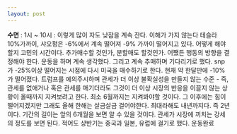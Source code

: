 ```yaml
---
layout: post
---
```

**수면** : 1시 ~ 10시 : 이렇게 많이 자도 낮잠을 계속 잔다. 이해가 가지 않는다
테슬라 10%가까이, 샤오펑은 -6%에서 계속 떨어져 -9% 가까이 떨어지고 있다. 어떻게 해야할지 고민의 시간이다. 
추가매수할 것인가, 분할매도 할것인가. 어쨌든 행동의 방향을 결정해야 한다.
운동을 하며 계속 생각했다. 그리고 계속 추매하며 기다리기로 했다. 
snp가 -25%이상 떨어지는 시점에 다시 미국을 매수하기로 한다. 현재 약 한달만에 -10%가 떨어졌다. 트럼프를 예의주시하며 관세가 더 이상 불확실성을 만들지 않는 수준 - 즉, 관세를 없애거나 혹은 관세를 매기더라도 그것이 더 이상 시장의 반응을 이끌지 않는 상황이 올때까지 지켜보려고 한다. 최소 6월까지는 지켜봐야할 것이다. 그 이후에는 힘이 떨어지겠지만 그래도 올해 한해는 살금살금 걸어야한다. 최대라해도 내년까지다. 즉 2년이다. 기간의 길이는 앞의 6개월을 보면 알 수 있을 것이다. 관세가 시장에 끼치는 강세의 정도를 보면 된다.
적어도 상반기는 중국과 일본, 유럽에 걸기로 했다. 
운동완료